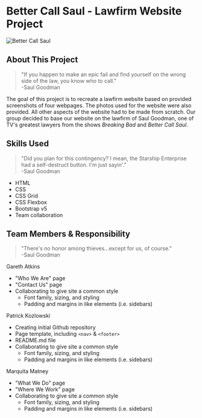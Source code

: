 # Better Call Saul - Lawfirm Website Project

![Better Call Saul](https://images.fanart.tv/bigpreview/better-call-saul-54f5f3feafb8a.png)

## About This Project

> "If you happen to make an epic fail and find yourself on the wrong side of the law, you know who to call."   
> -Saul Goodman

The goal of this project is to recreate a lawfirm website based on provided screenshots of four webpages. The photos used for the website were also provided. All other aspects of the website had to be made from scratch. Our group decided to base our website on the lawfirm of Saul Goodman, one of TV's greatest lawyers from the shows *Breaking Bad* and *Better Call Saul*. 

## Skills Used

> "Did you plan for this contingency? I mean, the Starship Enterprise had a self-destruct button. I'm just sayin'."   
> -Saul Goodman

- HTML
- CSS
- CSS Grid
- CSS Flexbox
- Bootstrap v5
- Team collaboration

## Team Members & Responsibility

> "There's no honor among thieves...except for us, of course."    
> -Saul Goodman

Gareth Atkins
- "Who We Are" page
- "Contact Us" page
- Collaborating to give site a common style
  - Font family, sizing, and styling
  - Padding and margins in like elements (i.e. sidebars)

Patrick Kozlowski
- Creating initial Github repository
- Page template, including `<nav>` & `<footer>`
- README.md file
- Collaborating to give site a common style
  - Font family, sizing, and styling
  - Padding and margins in like elements (i.e. sidebars)

Marquita Matney
- "What We Do" page
- "Where We Work" page
- Collaborating to give site a common style
  - Font family, sizing, and styling
  - Padding and margins in like elements (i.e. sidebars)

